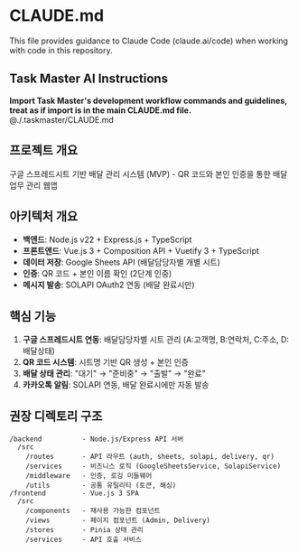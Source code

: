# CLAUDE.md

This file provides guidance to Claude Code (claude.ai/code) when working with code in this repository.

## Task Master AI Instructions
**Import Task Master's development workflow commands and guidelines, treat as if import is in the main CLAUDE.md file.**
@./.taskmaster/CLAUDE.md

## 프로젝트 개요
구글 스프레드시트 기반 배달 관리 시스템 (MVP) - QR 코드와 본인 인증을 통한 배달 업무 관리 웹앱

## 아키텍처 개요
- **백엔드**: Node.js v22 + Express.js + TypeScript
- **프론트엔드**: Vue.js 3 + Composition API + Vuetify 3 + TypeScript
- **데이터 저장**: Google Sheets API (배달담당자별 개별 시트)
- **인증**: QR 코드 + 본인 이름 확인 (2단계 인증)
- **메시지 발송**: SOLAPI OAuth2 연동 (배달 완료시만)

## 핵심 기능
1. **구글 스프레드시트 연동**: 배달담당자별 시트 관리 (A:고객명, B:연락처, C:주소, D:배달상태)
2. **QR 코드 시스템**: 시트명 기반 QR 생성 + 본인 인증
3. **배달 상태 관리**: "대기" → "준비중" → "출발" → "완료"
4. **카카오톡 알림**: SOLAPI 연동, 배달 완료시에만 자동 발송

## 권장 디렉토리 구조
```
/backend          - Node.js/Express API 서버
  /src
    /routes       - API 라우트 (auth, sheets, solapi, delivery, qr)
    /services     - 비즈니스 로직 (GoogleSheetsService, SolapiService)
    /middleware   - 인증, 로깅 미들웨어
    /utils        - 공통 유틸리티 (토큰, 해싱)
/frontend         - Vue.js 3 SPA
  /src
    /components   - 재사용 가능한 컴포넌트
    /views        - 페이지 컴포넌트 (Admin, Delivery)
    /stores       - Pinia 상태 관리
    /services     - API 호출 서비스
```